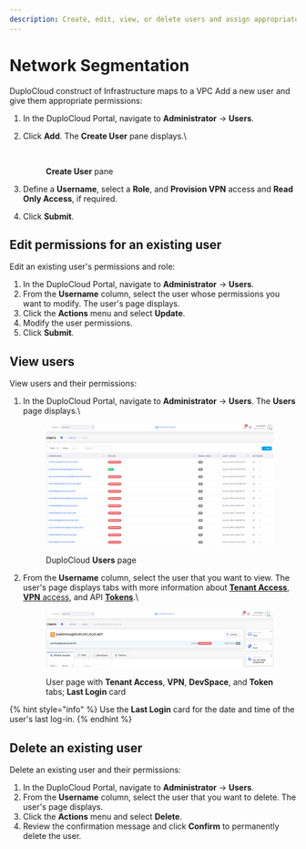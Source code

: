```yaml
---
description: Create, edit, view, or delete users and assign appropriate roles
---
```


# Network Segmentation



DuploCloud construct of Infrastructure maps to a VPC Add a new user and give them appropriate permissions:&#x20;

1. In the DuploCloud Portal, navigate to **Administrator** -> **Users**.&#x20;
2.  Click **Add**. The **Create User** pane displays.\


    <div align="left">

    <figure><img src="../../.gitbook/assets/Create_User.png" alt=""><figcaption><p><strong>Create User</strong> pane</p></figcaption></figure>

    </div>
3. Define a **Username**, select a **Role**, and **Provision VPN** access and **Read Only Access**, if required.
4. Click **Submit**.

## Edit permissions for an existing user

Edit an existing user's permissions and role:

1. In the DuploCloud Portal, navigate to **Administrator** -> **Users**.&#x20;
2. From the **Username** column, select the user whose permissions you want to modify. The user's page displays.
3. Click the **Actions** menu and select **Update**.&#x20;
4. Modify the user permissions.
5. Click **Submit**.&#x20;

## View users

View users and their permissions:

1.  In the DuploCloud Portal, navigate to **Administrator** -> **Users**. The **Users** page displays.\


    <figure><img src="../../.gitbook/assets/ll2.png" alt=""><figcaption><p>DuploCloud <strong>Users</strong> page</p></figcaption></figure>
2.  From the **Username** column, select the user that you want to view. The user's page displays tabs with more information about [**Tenant Access**](../../user-administration/access-control/tenant-access/), [**VPN** access](../../user-administration/access-control/add-and-delete-vpn-access-for-users.md), and API [**Tokens**](../../user-administration/access-control/api-tokens.md).\


    <figure><img src="../../.gitbook/assets/ll1.png" alt=""><figcaption><p>User page with <strong>Tenant Access</strong>, <strong>VPN</strong>, <strong>DevSpace</strong>, and <strong>Token</strong> tabs; <strong>Last Login</strong> card</p></figcaption></figure>



{% hint style="info" %}
Use the **Last Login** card for the date and time of the user's last log-in.
{% endhint %}

## Delete an existing user

Delete an existing user and their permissions:

1. In the DuploCloud Portal, navigate to **Administrator** -> **Users**.&#x20;
2. From the **Username** column, select the user that you want to delete. The user's page displays.
3. Click the **Actions** menu and select **Delete**.&#x20;
4. Review the confirmation message and click **Confirm** to permanently delete the user.


